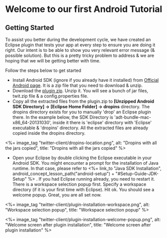 # Welcome to our first Android Tutorial


## Getting Started

To assist you better during the development cycle, we have created an Eclipse plugin that tests your app at every step to ensure you are doing it right. Our intent is to be able to show you very relevant error message (& possible solution). But this is a pretty tricky problem to address & we are hoping that we will be getting better with time. 

Follow the steps below to get started

* Install Android SDK (ignore if you already have it installed) from [Official Android page](http://developer.android.com/sdk/index.html#download). It is a zip file that you need to download & unzip. 
* Download the [plugin zip](). Unzip it. You will see a bunch of jar files, twit.zip file & a config.properties file. 
* Copy all the extracted files from the plugin.zip to **[Unzipped Android SDK Directory] -> [Eclipse Home Folder] -> dropins** directory. The dropins directory exists for you to manually 'drop' an Eclipse plugin there. In the example below, the SDK Directory is 'adt-bundle-mac-x86_64-20131030', inside it there is 'eclipse' directory with 'Eclipse' executable & 'dropins' directory. All the extracted files are already copied inside the dropins directory.

<%= image_tag "twitter-client/dropins-location.png", alt: "Dropins with all the jars copied", title: "Dropins with all the jars copied" %>

* Open your Eclipse by double clicking the Eclipse executable in your Android SDK. You might encounter a prompt for the installation of Java runtime. In that case, please refer to <%= link_to "Java SDK Installation", android_concept_lesson_path("android-setup") + "#Setup-Guide-JDK-Setup" %> . If you had Eclipse running already, you need to restart it. There is a workspace selection popup first. Specify a workspace directory (if it is your first time with Eclipse). Hit ok. You should see a welcome popup. Great, you are all set now.

<%= image_tag "twitter-client/plugin-installation-workspace.png", alt: "Workspace selection popup", title: "Workspace selection popup" %>

<%= image_tag "twitter-client/plugin-installation-welcome-popup.png", alt: "Welcome screen after plugin installation", title: "Welcome screen after plugin installation" %>
